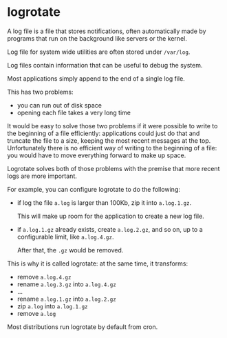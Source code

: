 # logrotate

A log file is a file that stores notifications, often automatically made by programs that run on the background like servers or the kernel.

Log file for system wide utilities are often stored under `/var/log`.

Log files contain information that can be useful to debug the system.

Most applications simply append to the end of a single log file.

This has two problems:

- you can run out of disk space
- opening each file takes a very long time

It would be easy to solve those two problems if it were possible to write to the beginning of a file efficiently: applications could just do that and truncate the file to a size, keeping the most recent messages at the top. Unfortunately there is no efficient way of writing to the beginning of a file: you would have to move everything forward to make up space.

Logrotate solves both of those problems with the premise that more recent logs are more important.

For example, you can configure logrotate to do the following:

-   if log the file `a.log` is larger than 100Kb, zip it into `a.log.1.gz`.

    This will make up room for the application to create a new log file.

-   if `a.log.1.gz` already exists, create `a.log.2.gz`, and so on, up to a configurable limit, like `a.log.4.gz`.

    After that, the `.gz` would be removed.

This is why it is called logrotate: at the same time, it transforms:

- remove `a.log.4.gz`
- rename `a.log.3.gz` into `a.log.4.gz`
- ...
- rename `a.log.1.gz` into `a.log.2.gz`
- zip `a.log` into `a.log.1.gz`
- remove `a.log`

Most distributions run logrotate by default from cron.
